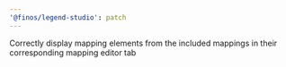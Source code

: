 ```yaml
---
'@finos/legend-studio': patch
---
```


Correctly display mapping elements from the included mappings in their corresponding mapping editor tab
